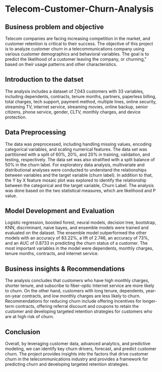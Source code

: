 # Telecom-Customer-Churn-Analysis
## Business problem and objective
Telecom companies are facing increasing competition in the market, and customer retention is critical to their success. The objective of this project is to analyze customer churn in a telecommunications company using various customer demographics and behavioral variables. The goal is to predict the likelihood of a customer leaving the company, or churning," based on their usage patterns and other characteristics.
## Introduction to the datset
The analysis includes a dataset of 7,043 customers with 33 variables, including dependents, contracts, tenure months, partners, paperless billing, total charges, tech support, payment method, multiple lines, online security, streaming TV, internet service, streaming movies, online backup, senior citizens, phone service, gender, CLTV, monthly charges, and device protection.
## Data Preprocessing
The data was preprocessed, including handling missing values, encoding categorical variables, and scaling numerical features. The data set was partitioned with a split of 60%, 20%, and 20% in training, validation, and testing, respectively. The data set was also stratified with a split balance of 50% in the churn label. For exploratory data analysis, multivariate and distributional analyses were conducted to understand the relationships between variables and the target variable (churn label). In addition to that, the Y by X feature mosaic plot was explored to identify the relationship between the categorical and the target variable, Churn Label. The analysis was done based on the two statistical measures, which are likelihood and P value.
## Model Development and Evaluation
Logistic regression, boosted forest, neural models, decision tree, bootstrap, KNN, discriminant, naive bayes, and ensemble models were trained and evaluated on the dataset. The ensemble model outperformed the other models with an accuracy of 83.22%, a lift of 2.746, an accuracy of 73%, and an AUC of 0.8733 in predicting the churn status of a customer. The most important variables in the model were dependents, monthly charges, tenure months, contracts, and internet service.
## Business insights & Recommendations
The analysis concludes that customers who have high monthly charges, shorter tenure, and subscribe to fiber-optic Internet service are more likely to churn. On the other hand, customers with long tenure, dependents, year-on-year contracts, and low monthly charges are less likely to churn. Recommendations for reducing churn include offering incentives for longer-term contracts, offering referral discount and coupons to retain the customer and developing targeted retention strategies for customers who are at high risk of churn.
## Conclusion
Overall, by leveraging customer data, advanced analytics, and predictive modeling, we can identify key churn drivers, forecast, and predict customer churn. The project provides insights into the factors that drive customer churn in the telecommunications industry and provides a framework for predicting churn and developing targeted retention strategies.
